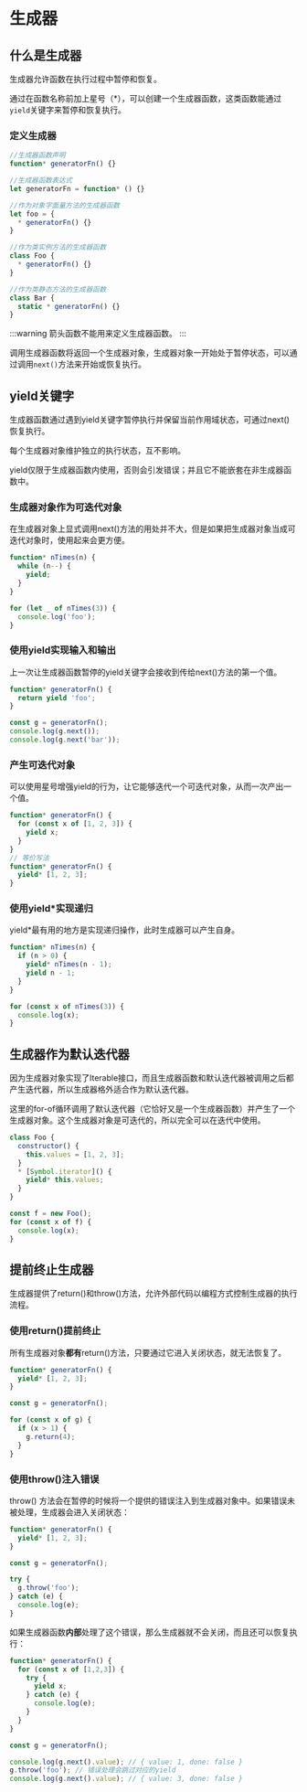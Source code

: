 # 生成器

## 什么是生成器
生成器允许函数在执行过程中暂停和恢复。

通过在函数名称前加上星号（*），可以创建一个生成器函数，这类函数能通过`yield`关键字来暂停和恢复执行。

### 定义生成器

```js
//生成器函数声明
function* generatorFn() {}

//生成器函数表达式
let generatorFn = function* () {}

//作为对象字面量方法的生成器函数
let foo = {
  * generatorFn() {}
}

//作为类实例方法的生成器函数
class Foo {
  * generatorFn() {}
}

//作为类静态方法的生成器函数
class Bar {
  static * generatorFn() {}
}
```
:::warning
箭头函数不能用来定义生成器函数。
:::

调用生成器函数将返回一个生成器对象，生成器对象一开始处于暂停状态，可以通过调用`next()`方法来开始或恢复执行。

## yield关键字
生成器函数通过遇到yield关键字暂停执行并保留当前作用域状态，可通过next()恢复执行。

每个生成器对象维护独立的执行状态，互不影响。

yield仅限于生成器函数内使用，否则会引发错误；并且它不能嵌套在非生成器函数中。

### 生成器对象作为可迭代对象
在生成器对象上显式调用next()方法的用处并不大，但是如果把生成器对象当成可迭代对象时，使用起来会更方便。

```js
function* nTimes(n) {
  while (n--) {
    yield;
  }
}

for (let _ of nTimes(3)) {
  console.log('foo');
}
```
### 使用yield实现输入和输出
上一次让生成器函数暂停的yield关键字会接收到传给next()方法的第一个值。

```js
function* generatorFn() {
  return yield 'foo';
}

const g = generatorFn();
console.log(g.next());
console.log(g.next('bar'));
```
### 产生可迭代对象
可以使用星号增强yield的行为，让它能够迭代一个可迭代对象，从而一次产出一个值。

```js
function* generatorFn() {
  for (const x of [1, 2, 3]) {
    yield x;
  }
}
// 等价写法
function* generatorFn() {
  yield* [1, 2, 3];
}
```
### 使用yield*实现递归
yield*最有用的地方是实现递归操作，此时生成器可以产生自身。

```js
function* nTimes(n) {
  if (n > 0) {
    yield* nTimes(n - 1);
    yield n - 1;
  }
}

for (const x of nTimes(3)) {
  console.log(x);
}
```


## 生成器作为默认迭代器
因为生成器对象实现了Iterable接口，而且生成器函数和默认迭代器被调用之后都产生迭代器，所以生成器格外适合作为默认迭代器。

这里的for-of循环调用了默认迭代器（它恰好又是一个生成器函数）并产生了一个生成器对象。这个生成器对象是可迭代的，所以完全可以在迭代中使用。

```js
class Foo {
  constructor() {
    this.values = [1, 2, 3];
  }
  * [Symbol.iterator]() {
    yield* this.values;
  }
}

const f = new Foo();
for (const x of f) {
  console.log(x);
}
```

## 提前终止生成器
生成器提供了return()和throw()方法，允许外部代码以编程方式控制生成器的执行流程。

### 使用return()提前终止
所有生成器对象**都有**return()方法，只要通过它进入关闭状态，就无法恢复了。

```js
function* generatorFn() {
  yield* [1, 2, 3];
}

const g = generatorFn();

for (const x of g) {
  if (x > 1) {
    g.return(4);
  }
}
```

### 使用throw()注入错误

throw() 方法会在暂停的时候将一个提供的错误注入到生成器对象中。如果错误未被处理，生成器会进入关闭状态：

```js
function* generatorFn() {
  yield* [1, 2, 3];
}

const g = generatorFn();

try {
  g.throw('foo');
} catch (e) {
  console.log(e);
}
```

如果生成器函数**内部**处理了这个错误，那么生成器就不会关闭，而且还可以恢复执行：

```js
function* generatorFn() {
  for (const x of [1,2,3]) {
    try {
      yield x;
    } catch (e) {
      console.log(e);
    }
  }
}

const g = generatorFn();

console.log(g.next().value); // { value: 1, done: false }
g.throw('foo'); // 错误处理会跳过对应的yield
console.log(g.next().value); // { value: 3, done: false }
```
